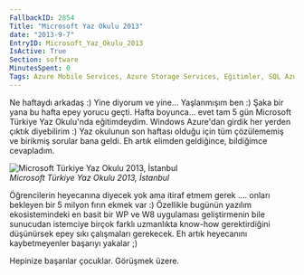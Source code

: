 ```yaml
---
FallbackID: 2854
Title: "Microsoft Yaz Okulu 2013"
date: "2013-9-7"
EntryID: Microsoft_Yaz_Okulu_2013
IsActive: True
Section: software
MinutesSpent: 0
Tags: Azure Mobile Services, Azure Storage Services, Eğitimler, SQL Azure, Windows 8, Windows 8.1, Windows Azure, Windows Phone, Windows Phone 8
---
```

Ne haftaydı arkadaş :) Yine diyorum ve yine... Yaşlanmışım ben :) Şaka
bir yana bu hafta epey yorucu geçti. Hafta boyunca... evet tam 5 gün
Microsoft Türkiye Yaz Okulu'nda eğitimdeydim. Windows Azure'dan girdik
her yerden çıktık diyebilirim :) Yaz okulunun son haftası olduğu için
tüm çözülememiş ve birikmiş sorular bana geldi. Eh artık elimden
geldiğince, bildiğimce cevapladım.

![Microsoft Türkiye Yaz Okulu 2013,
İstanbul](media/Microsoft_Yaz_Okulu_2013/yazokulu_2013.jpg)\
*Microsoft Türkiye Yaz Okulu 2013, İstanbul*

Öğrencilerin heyecanına diyecek yok ama itiraf etmem gerek .... onları
bekleyen bir 5 milyon fırın ekmek var :) Özellikle bugünün yazılım
ekosistemindeki en basit bir WP ve W8 uygulaması geliştirmenin bile
sunucudan istemciye birçok farklı uzmanlıkta know-how gerektirdiğini
düşünürsek epey sıkı çalışmaları gerekecek. Eh artık heyecanını
kaybetmeyenler başarıyı yakalar ;)

Hepinize başarılar çocuklar. Görüşmek üzere.


